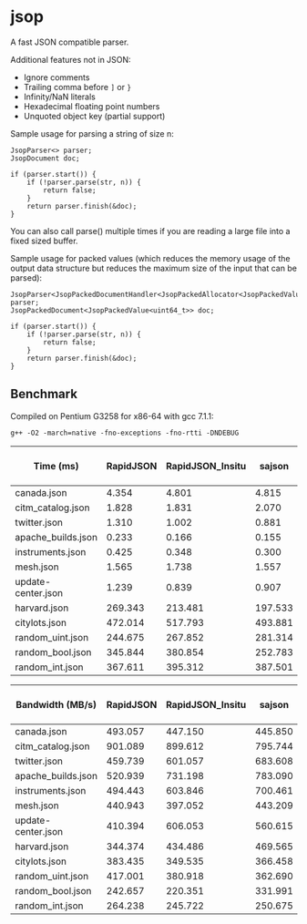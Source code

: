 # jsop
A fast JSON compatible parser.

Additional features not in JSON:
* Ignore comments
* Trailing comma before `]` or `}`
* Infinity/NaN literals
* Hexadecimal floating point numbers
* Unquoted object key (partial support)

Sample usage for parsing a string of size n:

	JsopParser<> parser;
	JsopDocument doc;
	
	if (parser.start()) {
		if (!parser.parse(str, n)) {
			return false;
		}
		return parser.finish(&doc);
	}

You can also call parse() multiple times if you are reading a large file into a fixed sized buffer.

Sample usage for packed values (which reduces the memory usage of the output data structure but reduces the maximum size of the input that can be parsed):

	JsopParser<JsopPackedDocumentHandler<JsopPackedAllocator<JsopPackedValue<uint64_t>>>> parser;
	JsopPackedDocument<JsopPackedValue<uint64_t>> doc;

	if (parser.start()) {
		if (!parser.parse(str, n)) {
			return false;
		}
		return parser.finish(&doc);
	}

## Benchmark
Compiled on Pentium G3258 for x86-64 with gcc 7.1.1:

	g++ -O2 -march=native -fno-exceptions -fno-rtti -DNDEBUG

| Time (ms) | RapidJSON | RapidJSON_Insitu | sajson | jsop packed 32-bit | jsop packed 64-bit | jsop |
| --- | --- | --- | --- | --- | --- | --- |
| canada.json | 4.354 | 4.801 | 4.815 | 4.783 | 4.891 | 4.543 |
| citm_catalog.json | 1.828 | 1.831 | 2.070 | 1.934 | 1.897 | 1.670 |
| twitter.json | 1.310 | 1.002 | 0.881 | 0.938 | 0.938 | 0.876 |
| apache_builds.json | 0.233 | 0.166 | 0.155 | 0.130 | 0.119 | 0.116 |
| instruments.json | 0.425 | 0.348 | 0.300 | 0.255 | 0.258 | 0.209 |
| mesh.json | 1.565 | 1.738 | 1.557 | 1.342 | 1.465 | 1.259 |
| update-center.json | 1.239 | 0.839 | 0.907 | 0.611 | 0.553 | 0.510 |
| harvard.json | 269.343 | 213.481 | 197.533 | 141.073 | 133.569 | 126.712 |
| citylots.json | 472.014 | 517.793 | 493.881 | 432.360 | 442.600 | 415.144 |
| random_uint.json | 244.675 | 267.852 | 281.314 | 175.251 | 196.273 | 144.920 |
| random_bool.json | 345.844 | 380.854 | 252.783 | 168.928 | 216.789 | 195.445 |
| random_int.json | 367.611 | 395.312 | 387.501 | 249.109 | 248.209 | 211.220 |

| Bandwidth (MB/s) | RapidJSON | RapidJSON_Insitu | sajson | jsop packed 32-bit | jsop packed 64-bit | jsop |
| --- | --- | --- | --- | --- | --- | --- |
| canada.json | 493.057 | 447.150 | 445.850 | 448.833 | 438.922 | 472.544 |
| citm_catalog.json | 901.089 | 899.612 | 795.744 | 851.701 | 868.313 | 986.341 |
| twitter.json | 459.739 | 601.057 | 683.608 | 642.067 | 642.067 | 687.510 |
| apache_builds.json | 520.939 | 731.198 | 783.090 | 933.684 | 1019.991 | 1046.370 |
| instruments.json | 494.443 | 603.846 | 700.461 | 824.072 | 814.490 | 1005.447 |
| mesh.json | 440.943 | 397.052 | 443.209 | 514.215 | 471.042 | 548.114 |
| update-center.json | 410.394 | 606.053 | 560.615 | 832.206 | 919.490 | 997.016 |
| harvard.json | 344.374 | 434.486 | 469.565 | 657.494 | 694.432 | 732.011 |
| citylots.json | 383.435 | 349.535 | 366.458 | 418.602 | 408.917 | 435.961 |
| random_uint.json | 417.001 | 380.918 | 362.690 | 582.192 | 519.836 | 704.042 |
| random_bool.json | 242.657 | 220.351 | 331.991 | 496.789 | 387.112 | 429.387 |
| random_int.json | 264.238 | 245.722 | 250.675 | 389.937 | 391.350 | 459.884 |
